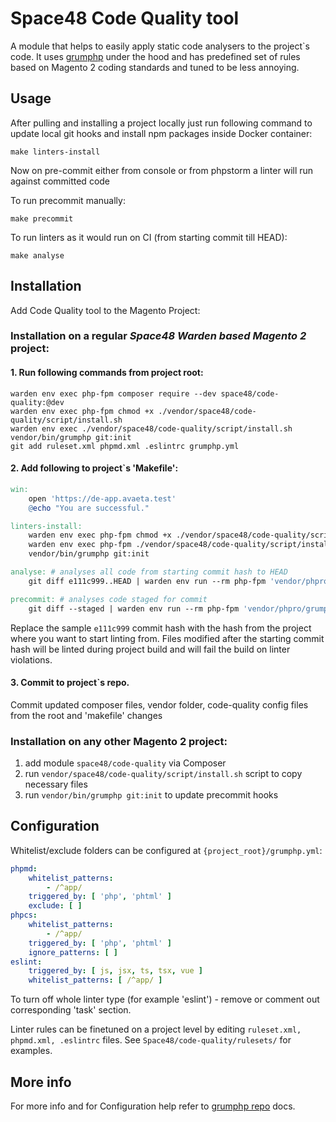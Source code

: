 # Space48 Code Quality tool

A module that helps to easily apply static code analysers to the project`s code. 
It uses [grumphp](https://github.com/phpro/grumphp) under the hood and has predefined set of rules 
based on Magento 2 coding standards and tuned to be less annoying.

## Usage
After pulling and installing a project locally just run following command to update local git hooks 
and install npm packages inside Docker container:  
```shell
make linters-install
```
Now on pre-commit either from console or from phpstorm a linter will run against committed code

To run precommit manually:
```shell
make precommit
```
To run linters as it would run on CI (from starting commit till HEAD):
```shell
make analyse
```

## Installation

Add Code Quality tool to the Magento Project:

### Installation on a regular _Space48 Warden based Magento 2_ project:

#### 1. Run following commands from project root:
```
warden env exec php-fpm composer require --dev space48/code-quality:@dev
warden env exec php-fpm chmod +x ./vendor/space48/code-quality/script/install.sh
warden env exec ./vendor/space48/code-quality/script/install.sh
vendor/bin/grumphp git:init
git add ruleset.xml phpmd.xml .eslintrc grumphp.yml
```

#### 2. Add following to project`s 'Makefile':
```makefile
win:
	open 'https://de-app.avaeta.test'
	@echo "You are successful."

linters-install:
	warden env exec php-fpm chmod +x ./vendor/space48/code-quality/script/install.sh
	warden env exec php-fpm ./vendor/space48/code-quality/script/install.sh
	vendor/bin/grumphp git:init

analyse: # analyses all code from starting commit hash to HEAD
	git diff e111c999..HEAD | warden env run --rm php-fpm 'vendor/phpro/grumphp/bin/grumphp' run

precommit: # analyses code staged for commit
	git diff --staged | warden env run --rm php-fpm 'vendor/phpro/grumphp/bin/grumphp' run
```

Replace the sample `e111c999` commit hash with the hash from the project where you want to start linting from.
Files modified after the starting commit hash will be linted during project build and will fail the build on linter violations. 

#### 3. Commit to project`s repo.
Commit updated composer files, vendor folder, code-quality config files from the root and 'makefile' changes 

### Installation on any other Magento 2 project:
1. add module `space48/code-quality` via Composer
2. run `vendor/space48/code-quality/script/install.sh` script to copy necessary files
3. run `vendor/bin/grumphp git:init` to update precommit hooks

## Configuration

Whitelist/exclude folders can be configured at `{project_root}/grumphp.yml`:
```yaml
phpmd:
    whitelist_patterns:
        - /^app/
    triggered_by: [ 'php', 'phtml' ]
    exclude: [ ]
phpcs:
    whitelist_patterns:
        - /^app/
    triggered_by: [ 'php', 'phtml' ]
    ignore_patterns: [ ]
eslint:
    triggered_by: [ js, jsx, ts, tsx, vue ]
    whitelist_patterns: [ /^app/ ]
```
To turn off whole linter type (for example 'eslint') - remove or comment out corresponding 'task' section.

Linter rules can be finetuned on a project level by editing `ruleset.xml, phpmd.xml, .eslintrc` files.
See `Space48/code-quality/rulesets/` for examples.

## More info
For more info and for Configuration help refer to [grumphp repo](https://github.com/phpro/grumphp) docs.
